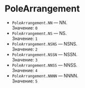 
# PoleArrangement
- `PoleArrangement.NN` — NN.  
  Значение: `0`
- `PoleArrangement.NS` — NS.  
  Значение: `1`
- `PoleArrangement.NSNS` — NSNS.  
  Значение: `2`
- `PoleArrangement.NSSN` — NSSN.  
  Значение: `3`
- `PoleArrangement.NNSS` — NNSS.  
  Значение: `4`
- `PoleArrangement.NNNN` — NNNN.  
  Значение: `5`

